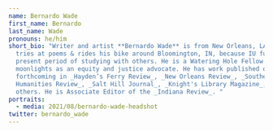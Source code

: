 ```yaml
---
name: Bernardo Wade
first_name: Bernardo
last_name: Wade
pronouns: he/him
short_bio: "Writer and artist **Bernardo Wade** is from New Orleans, LA. He
  tries at poems & rides his bike around Bloomington, IN, because IU funds his
  present period of studying with others. He is a Watering Hole Fellow. He also
  moonlights as an equity and justice advocate. He has work published or
  forthcoming in _Hayden’s Ferry Review_, _New Orleans Review_, _Southern
  Humanities Review_, _Salt Hill Journal_, _Knight's Library Magazine_, and
  others. He is Associate Editor of the _Indiana Review_. "
portraits:
  - media: 2021/08/bernardo-wade-headshot
twitter: bernardo_wade
---
```

